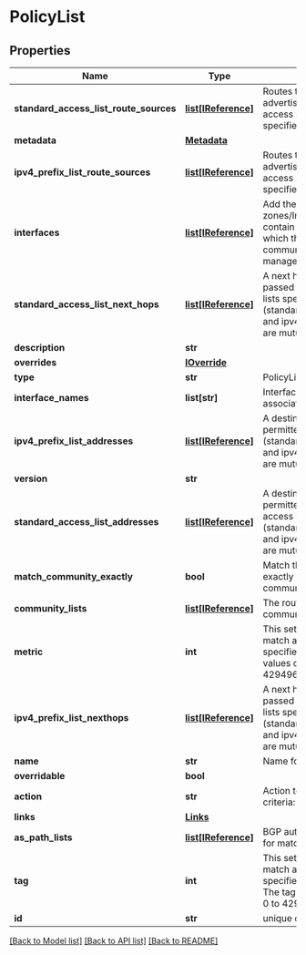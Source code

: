 # PolicyList

## Properties
Name | Type | Description | Notes
------------ | ------------- | ------------- | -------------
**standard_access_list_route_sources** | [**list[IReference]**](IReference.md) | Routes that have been advertised by routers and access servers at the address specified by the access lists. | [optional] 
**metadata** | [**Metadata**](Metadata.md) |  | [optional] 
**ipv4_prefix_list_route_sources** | [**list[IReference]**](IReference.md) | Routes that have been advertised by routers and access servers at the address specified by the prefix lists. | [optional] 
**interfaces** | [**list[IReference]**](IReference.md) | Add the Security zones/Interface groups that contain the interfaces through which the device communicates with the management station | [optional] 
**standard_access_list_next_hops** | [**list[IReference]**](IReference.md) | A next hop router address passed by one of the access lists specified. (standardAccessListNextHops and ipv4PrefixListAddresses are mutually exclusive) | [optional] 
**description** | **str** |  | [optional] 
**overrides** | [**IOverride**](IOverride.md) |  | [optional] 
**type** | **str** | PolicyList - type of this object | [optional] 
**interface_names** | **list[str]** | Interface logical names associated with this object | [optional] 
**ipv4_prefix_list_addresses** | [**list[IReference]**](IReference.md) | A destination address that is permitted by a prefix list (standardAccessListAddresses and ipv4PrefixListAddresses are mutually exclusive) | [optional] 
**version** | **str** |  | [optional] 
**standard_access_list_addresses** | [**list[IReference]**](IReference.md) | A destination address that is permitted by a standard access list (standardAccessListAddresses and ipv4PrefixListAddresses are mutually exclusive) | [optional] 
**match_community_exactly** | **bool** | Match the BGP community exactly with the specified community | [optional] 
**community_lists** | [**list[IReference]**](IReference.md) | The route can match either community | [optional] 
**metric** | **int** | This setting allows you to match any routes that have a specified metric. The metric values can range from 0 to 4294967295. | [optional] 
**ipv4_prefix_list_nexthops** | [**list[IReference]**](IReference.md) | A next hop router address passed by one of the prefix lists specified.(standardAccessListNextHops and ipv4PrefixListAddresses are mutually exclusive) | [optional] 
**name** | **str** | Name for the policy list object | 
**overridable** | **bool** |  | [optional] 
**action** | **str** | Action to take for this matching criteria: PERMIT or DENY | 
**links** | [**Links**](Links.md) |  | [optional] 
**as_path_lists** | [**list[IReference]**](IReference.md) | BGP autonomous system path for matching criteria. | [optional] 
**tag** | **int** | This setting allows you to match any routes that have a specified security group tag. The tag values can range from 0 to 4294967295 | [optional] 
**id** | **str** | unique object identifier | [optional] 

[[Back to Model list]](../README.md#documentation-for-models) [[Back to API list]](../README.md#documentation-for-api-endpoints) [[Back to README]](../README.md)


